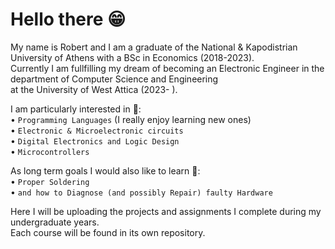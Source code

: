 # Hello there 😁

My name is Robert and I am a graduate of the National & Kapodistrian University of Athens with a BSc in Economics (2018-2023).  
Currently I am fullfilling my dream of becoming an Electronic Engineer in the department of Computer Science and Engineering  
at the University of West Attica (2023- ).

I am particularly interested in 👀:  
• `Programming Languages` (I really enjoy learning new ones)  
• `Electronic & Microelectronic circuits`  
• `Digital Electronics and Logic Design`  
• `Microcontrollers`  

As long term goals I would also like to learn 🎯:  
• `Proper Soldering`  
• `and how to Diagnose (and possibly Repair) faulty Hardware`  

Here I will be uploading the projects and assignments I complete during my undergraduate years.  
Each course will be found in its own repository.
